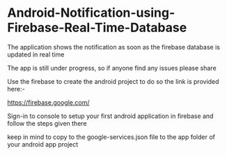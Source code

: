 # Android-Notification-using-Firebase-Real-Time-Database

The application shows the notification as soon as the firebase database is updated in real time

The app is still under progress, so if anyone find any issues please share

Use the firebase to create the android project
to do so the link is provided here:-

https://firebase.google.com/

Sign-in to console to setup your first android application in firebase and follow the steps given there

keep in mind to copy to the google-services.json file to the app folder of your android app project
